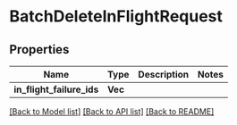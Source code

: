 # BatchDeleteInFlightRequest

## Properties

Name | Type | Description | Notes
------------ | ------------- | ------------- | -------------
**in_flight_failure_ids** | **Vec<String>** |  | 

[[Back to Model list]](../README.md#documentation-for-models) [[Back to API list]](../README.md#documentation-for-api-endpoints) [[Back to README]](../README.md)


